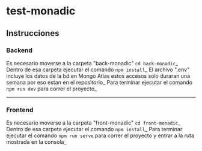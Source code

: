 # test-monadic

## Instrucciones

### Backend
Es necesario moverse a la carpeta "back-monadic" `cd back-monadic`_
Dentro de esa carpeta ejecutar el comando `npm install`_
El archivo ".env" incluye los datos de la bd en Mongo Atlas estos accesos solo duraran una semana por eso estan en el repositorio_
Para terminar ejecutar el comando `npm run dev` para correr el proyecto_


---

### Frontend
Es necesario moverse a la carpeta "front-monadic" `cd front-monadic`_
Dentro de esa carpeta ejecutar el comando `npm install`_
Para terminar ejecutar el comando `npm run serve` para correr el proyecto y entrar a la ruta mostrada en la consola_